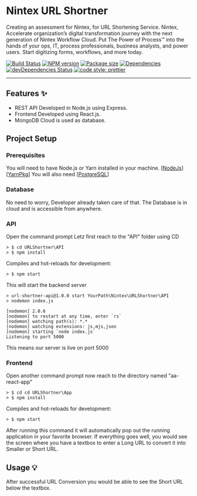 # Nintex URL Shortner
Creating an assessment for Nintex, for URL Shortening Service. Nintex, Accelerate organization’s digital transformation journey with the next generation of Nintex Workflow Cloud. Put The Power of Process™ into the hands of your ops, IT, process professionals, business analysts, and power users. Start digitizing forms, workflows, and more today. 

[![Build Status](https://travis-ci.com/mohit5783/URLShortner/API.svg?branch=master)](https://travis-ci.com/mohit5783/URLShortner)
[![NPM version](https://img.shields.io/npm/v/URLShortner/API?style=flat-square)](https://img.shields.io/npm/v/URLShortner?style=flat-square)
[![Package size](https://img.shields.io/bundlephobia/min/URLShortner/API)](https://img.shields.io/bundlephobia/min/URLShortner)
[![Dependencies](https://img.shields.io/david/mohit5783/URLShortner/API.svg?style=popout-square)](https://david-dm.org/mohit5783/URLShortner)
[![devDependencies Status](https://david-dm.org/mohit5783/URLShortner/API/dev-status.svg?style=flat-square)](https://david-dm.org/mohit5783/URLShortner?type=dev)
[![code style: prettier](https://img.shields.io/badge/code_style-prettier-ff69b4.svg?style=flat-square)](https://github.com/prettier/prettier)


---
## Features ✨
* REST API Developed in Node.js using Express.
* Frontend Developed using React.js.
* MongoDB Cloud is used as database.


## Project Setup
### Prerequisites
You will need to have Node.js or Yarn installed in your machine. [[NodeJs](https://nodejs.org/en)] [[YarnPkg](https://yarnpkg.com/)]
You will also need [[PostgreSQL](https://www.postgresql.org/download/)] 
### Database
No need to worry, Developer already taken care of that. The Database is in cloud and is accessible from anywhere. 

### API
Open the command prompt
Letz first reach to the "API" folder using CD
```
> $ cd URLShortner\API
> $ npm install
```
Compiles and hot-reloads for development:
```
> $ npm start
```
This will start the backend server
```
> url-shortner-api@1.0.0 start YourPath\Nintex\URLShortner\API
> nodemon index.js

[nodemon] 2.0.6
[nodemon] to restart at any time, enter `rs`
[nodemon] watching path(s): *.*
[nodemon] watching extensions: js,mjs,json
[nodemon] starting `node index.js`
Listening to port 5000

```
This means our server is live on port 5000

### Frontend
Open another command prompt
now reach to the directory named "aa-react-app" 
```
> $ cd cd URLShortner\App 
> $ npm install
```
Compiles and hot-reloads for development:
```
> $ npm start
```
After running this command it will automatically pop out the running application in your favorite browser. If everything goes well, you would see the screen where you have a textbox to enter a Long URL to convert it into Smaller or Short URL.

## Usage 💡
After successful URL Conversion you would be able to see the Short URL below the textbox. 
